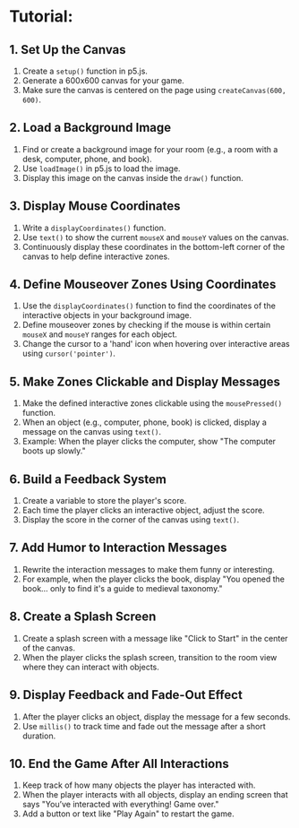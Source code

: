 # Tutorial: 
## 1. Set Up the Canvas
1. Create a `setup()` function in p5.js.
2. Generate a 600x600 canvas for your game.
3. Make sure the canvas is centered on the page using `createCanvas(600, 600)`.

## 2. Load a Background Image
1. Find or create a background image for your room (e.g., a room with a desk, computer, phone, and book).
2. Use `loadImage()` in p5.js to load the image.
3. Display this image on the canvas inside the `draw()` function.

## 3. Display Mouse Coordinates
1. Write a `displayCoordinates()` function.
2. Use `text()` to show the current `mouseX` and `mouseY` values on the canvas.
3. Continuously display these coordinates in the bottom-left corner of the canvas to help define interactive zones.

## 4. Define Mouseover Zones Using Coordinates
1. Use the `displayCoordinates()` function to find the coordinates of the interactive objects in your background image.
2. Define mouseover zones by checking if the mouse is within certain `mouseX` and `mouseY` ranges for each object.
3. Change the cursor to a 'hand' icon when hovering over interactive areas using `cursor('pointer')`.

## 5. Make Zones Clickable and Display Messages
1. Make the defined interactive zones clickable using the `mousePressed()` function.
2. When an object (e.g., computer, phone, book) is clicked, display a message on the canvas using `text()`.
3. Example: When the player clicks the computer, show "The computer boots up slowly."

## 6. Build a Feedback System
1. Create a variable to store the player's score.
2. Each time the player clicks an interactive object, adjust the score.
3. Display the score in the corner of the canvas using `text()`.

## 7. Add Humor to Interaction Messages
1. Rewrite the interaction messages to make them funny or interesting.
2. For example, when the player clicks the book, display "You opened the book… only to find it's a guide to medieval taxonomy."

## 8. Create a Splash Screen
1. Create a splash screen with a message like "Click to Start" in the center of the canvas.
2. When the player clicks the splash screen, transition to the room view where they can interact with objects.

## 9. Display Feedback and Fade-Out Effect
1. After the player clicks an object, display the message for a few seconds.
2. Use `millis()` to track time and fade out the message after a short duration.

## 10. End the Game After All Interactions
1. Keep track of how many objects the player has interacted with.
2. When the player interacts with all objects, display an ending screen that says "You’ve interacted with everything! Game over."
3. Add a button or text like "Play Again" to restart the game.

